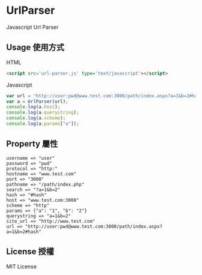 # UrlParser
Javascript Url Parser

## Usage 使用方式	
HTML
```html
<script src='url-parser.js' type='text/javascript'></script>		
```

Javascript
```javascript
var url = "http://user:pwd@www.test.com:3000/path/index.aspx?a=1&b=2#hash";
var a = UrlParser(url);	
console.log(a.host);    
console.log(a.querystring);
console.log(a.scheme);
console.log(a.params["a"]);
```

## Property 屬性
```
username => "user"
password => "pwd"
protocol => "http:"
hostname => "www.test.com"
port => "3000"
pathname => "/path/index.php"
search => "?a=1&b=2"
hash => "#hash"
host => "www.test.com:3000"
scheme => "http"
params => {"a": "1", "b": "2"}
querystring => "a=1&b=2"
site_url => "http://www.test.com"
url => "http://user:pwd@www.test.com:3000/path/index.aspx?a=1&b=2#hash"
```

## License 授權
MIT License